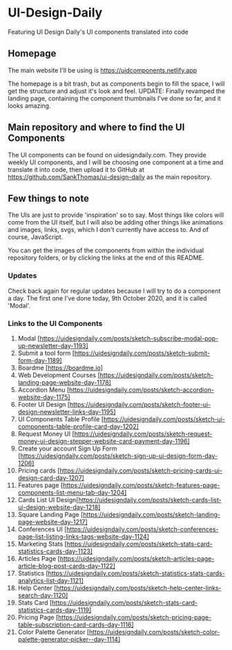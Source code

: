 # UI-Design-Daily

Featuring UI Design Daily's UI components translated into code

## Homepage

The main website I'll be using is https://uidcomponents.netlify.app

The homepage is a bit trash, but as components begin to fill the space, I will get the structure and adjust it's look and feel.
UPDATE: Finally revamped the landing page, containing the component thumbnails I've done so far, and it looks amazing.

## Main repository and where to find the UI Components

The UI components can be found on uidesigndaily.com. They provide weekly UI components, and I will be choosing one component at a time and translate it into code, then upload it to GitHub at https://github.com/SankThomas/ui-design-daily as the main repository.

## Few things to note

The UIs are just to provide 'inspiration' so to say. Most things like colors will come from the UI itself, but I will also be adding other things like animations and images, links, svgs, which I don't currently have access to. And of course, JavaScript.

You can get the images of the components from within the individual repository folders, or by clicking the links at the end of this README.

### Updates

Check back again for regular updates because I will try to do a component a day. The first one I've done today, 9th October 2020, and it is called 'Modal'.

### Links to the UI Components

1. Modal [https://uidesigndaily.com/posts/sketch-subscribe-modal-pop-up-newsletter-day-1193]
2. Submit a tool form [https://uidesigndaily.com/posts/sketch-submit-form-day-1189]
3. Boardme [https://boardme.io]
4. Web Development Courses [https://uidesigndaily.com/posts/sketch-landing-page-website-day-1178]
5. Accordion Menu [https://uidesigndaily.com/posts/sketch-accordion-website-day-1175]
6. Footer UI Design [https://uidesigndaily.com/posts/sketch-footer-ui-design-newsletter-links-day-1195]
7. UI Components Table Profile [https://uidesigndaily.com/posts/sketch-ui-components-table-profile-card-day-1202]
8. Request Money UI [https://uidesigndaily.com/posts/sketch-request-money-ui-design-stepper-website-card-payment-day-1196]
9. Create your account Sign Up Form [https://uidesigndaily.com/posts/sketch-sign-up-ui-design-form-day-1206]
10. Pricing cards [https://uidesigndaily.com/posts/sketch-pricing-cards-ui-design-card-day-1207]
11. Features page [https://uidesigndaily.com/posts/sketch-features-page-components-list-menu-tab-day-1204]
12. Cards List UI Design[https://uidesigndaily.com/posts/sketch-cards-list-ui-design-website-day-1218]
13. Square Landing Page [https://uidesigndaily.com/posts/sketch-landing-page-website-day-1217]
14. Conferences UI [https://uidesigndaily.com/posts/sketch-conferences-page-list-listing-links-tags-website-day-1124]
15. Marketing Stats [https://uidesigndaily.com/posts/sketch-stats-card-statistics-cards-day-1123]
16. Articles Page [https://uidesigndaily.com/posts/sketch-articles-page-article-blog-post-cards-day-1122]
17. Statistics [https://uidesigndaily.com/posts/sketch-statistics-stats-cards-analytics-list-day-1121]
18. Help Center [https://uidesigndaily.com/posts/sketch-help-center-links-search-day-1120]
19. Stats Card [https://uidesigndaily.com/posts/sketch-stats-card-statistics-cards-day-1119]
20. Pricing Page [https://uidesigndaily.com/posts/sketch-pricing-page-table-subscription-card-cards-day-1116]
21. Color Palette Generator [https://uidesigndaily.com/posts/sketch-color-palette-generator-picker--day-1114]
